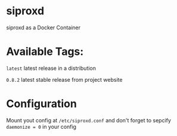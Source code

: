 # siproxd
siproxd as a Docker Container

# Available Tags:

`latest`  latest release in a distribution

`0.8.2`  latest stable release from project website

# Configuration

Mount yout config at `/etc/siproxd.conf` and don't forget to sepcify `daemonize = 0` in your config
